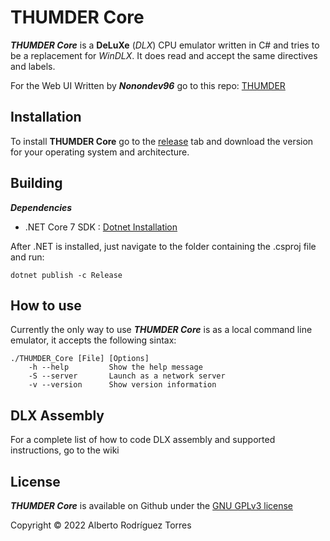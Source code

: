 # THUMDER Core
***THUMDER Core*** is a **DeLuXe** (*DLX*) CPU emulator written in C# and tries to be a replacement for *WinDLX*. It does read and accept the same directives and labels.

For the Web UI Written by ***Nonondev96*** go to this repo: [THUMDER](https://github.com/nonodev96/THUMDER)

## Installation
To install **THUMDER Core** go to the [release](https://github.com/Kakoluz/THUMDER_Core/releases/latest) tab and download the version for your operating system and architecture.

## Building
***Dependencies***
* .NET Core 7 SDK : [Dotnet Installation](https://dotnet.microsoft.com/en-us/download/dotnet/7.0)

After .NET is installed, just navigate to the folder containing the .csproj file and run:
``` console
dotnet publish -c Release
```

## How to use
Currently the only way to use ***THUMDER Core*** is as a local command line emulator, it accepts the following sintax:
``` console
./THUMDER_Core [File] [Options]
    -h --help         Show the help message
    -S --server       Launch as a network server
    -v --version      Show version information
```

## DLX Assembly
For a complete list of how to code DLX assembly and supported instructions, go to the wiki 


## License
***THUMDER Core*** is available on Github under the [GNU GPLv3 license](https://github.com/Kakoluz/THUMDER_Core/blob/master/LICENSE.txt)

Copyright © 2022 Alberto Rodríguez Torres
